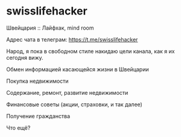 # swisslifehacker
Швейцария :: Лайфхак, mind room 

Адрес чата в телеграм: https://t.me/swisslifehacker

Народ, я пока в свободном стиле накидаю цели канала, как я их сегодня вижу. 

Обмен информацией касающейся жизни в Швейцарии 

Покупка недвижимости

Содержание, ремонт, развитие недвижимости

Финансовые советы (акции, страховки, и так далее)

Получение гражданства

Что ещё?
